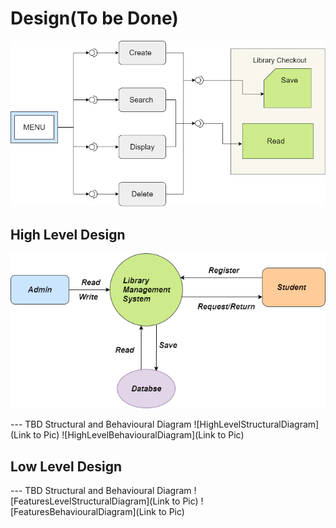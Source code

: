 # Design(To be Done)

![Component diagram](https://github.com/DhyeyaPatel/Mini_Project/blob/master/5_Images/Component%20Diagram.png)


## High Level Design 
![high level](https://github.com/DhyeyaPatel/Mini_Project/blob/master/5_Images/high%20level.png)


--- TBD Structural and Behavioural Diagram
![HighLevelStructuralDiagram](Link to Pic)
![HighLevelBehaviouralDiagram](Link to Pic)

## Low Level Design 

--- TBD Structural and Behavioural Diagram
![FeaturesLevelStructuralDiagram](Link to Pic)
![FeaturesBehaviouralDiagram](Link to Pic)

